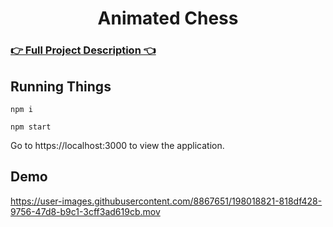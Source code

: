 <h1 align="center">
  Animated Chess
</h1>

### [👉 Full Project Description 👈](https://jessekuntz.github.io/chess.html)

## Running Things

```
npm i

npm start
```

Go to https://localhost:3000 to view the application.

## Demo

https://user-images.githubusercontent.com/8867651/198018821-818df428-9756-47d8-b9c1-3cff3ad619cb.mov
